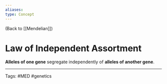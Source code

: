 ```yaml
---
aliases: 
type: Concept
---
```


(Back to [[Mendelian]])

# Law of Independent Assortment

**Alleles of one gene** segregate independently of **alleles of another gene**.

---
Tags: #MED #genetics 
